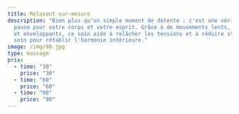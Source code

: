 ```yaml
---
title: Relaxant sur-mesure
description: "Bien plus qu'un simple moment de détente : c'est une véritable
  pause pour votre corps et votre esprit. Grâce à de mouvements lents, fluides
  et enveloppants, ce soin aide à relâcher les tensions et à réduire stress. Un
  soin pour rétablir l'harmonie intérieure."
image: /img/98.jpg
type: massage
prix:
  - time: "30"
    price: "30"
  - time: "60"
    price: "60"
  - time: "90"
    price: "90"
---
```

